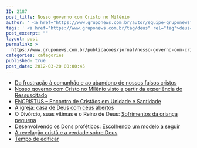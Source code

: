 ```yaml
---
ID: 2187
post_title: Nosso governo com Cristo no Milênio
author: ' <a href="https://www.gruponews.com.br/autor/equipe-gruponews" rel="tag">Equipe GrupoNews</a>'
tags: ' <a href="https://www.gruponews.com.br/tag/deus" rel="tag">deus</a>, <a href="https://www.gruponews.com.br/tag/governo" rel="tag">Governo</a>, <a href="https://www.gruponews.com.br/tag/nosso" rel="tag">Nosso</a>, <a href="https://www.gruponews.com.br/tag/suas" rel="tag">suas</a>'
post_excerpt: ""
layout: post
permalink: >
  https://www.gruponews.com.br/publicacoes/jornal/nosso-governo-com-cristo-no-milenio
categories: categories
published: true
post_date: 2012-03-20 00:00:45
---
```

<ul>
	<li><a title="Da frustração à comunhão e ao abandono de nossos falsos cristos" href="http://www.gruponews.com.br/2012/03/frustracao-comunhao-abandono-nossos-falsos-cristos.html">Da frustração à comunhão e ao abandono de nossos falsos cristos</a></li>
	<li><a title="Nosso governo com Cristo no Milênio visto a partir da experiência do Ressuscitado" href="http://www.gruponews.com.br/2012/04/nosso-governo-cristo-no-milenio-visto-partir-experiencia-ressuscitado.html">Nosso governo com Cristo no Milênio visto a partir da experiência do Ressuscitado</a></li>
	<li><a title="ENCRISTUS – Encontro de Cristãos em Unidade e Santidade" href="http://www.gruponews.com.br/2012/07/encristus-encontro-de-cristaos-em-unidade-e-santidade.html">ENCRISTUS – Encontro de Cristãos em Unidade e Santidade</a></li>
	<li><a title="A igreja: casa de Deus com céus abertos" href="http://www.gruponews.com.br/2012/04/igreja-casa-deus-com-ceus-abertos.html">A igreja: casa de Deus com céus abertos</a></li>
	<li>O Divórcio, suas vítimas e o Reino de Deus: <a title="Sofrimentos da criança pequena" href="http://www.gruponews.com.br/2012/08/sofrimentos-crianca-pequena.html">Sofrimentos da criança pequena</a></li>
	<li>Desenvolvendo os Dons proféticos: <a title="Escolhendo um modelo seguir" href="http://www.gruponews.com.br/2012/02/escolhendo-um-modelo-seguir.html">Escolhendo um modelo a seguir</a></li>
	<li><a title="A revelação cristã e a verdade sobre Deus" href="http://www.gruponews.com.br/2012/12/revelacao-crista-verdade-sobre-deus.html">A revelação cristã e a verdade sobre Deus</a></li>
	<li><a title="Tempo de edificar" href="http://www.gruponews.com.br/2012/03/tempo-de-edificar.html">Tempo de edificar</a></li>
</ul>